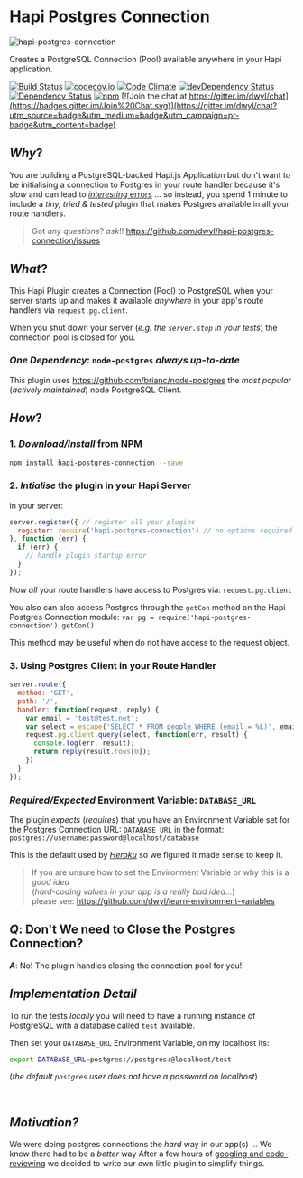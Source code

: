 # Hapi Postgres Connection

![hapi-postgres-connection](https://cloud.githubusercontent.com/assets/194400/13723469/73b5d8f2-e85e-11e5-82dc-943e7ebccdce.png)

Creates a PostgreSQL Connection (Pool) available anywhere in your Hapi application.

[![Build Status](https://travis-ci.org/dwyl/hapi-postgres-connection.svg?branch=master)](https://travis-ci.org/dwyl/hapi-postgres-connection)
[![codecov.io](https://codecov.io/github/dwyl/hapi-postgres-connection/coverage.svg?branch=master)](https://codecov.io/github/dwyl/hapi-postgres-connection?branch=master)
[![Code Climate](https://codeclimate.com/github/dwyl/hapi-postgres-connection/badges/gpa.svg)](https://codeclimate.com/github/dwyl/hapi-postgres-connection)
[![devDependency Status](https://david-dm.org/dwyl/hapi-postgres-connection/dev-status.svg)](https://david-dm.org/dwyl/hapi-postgres-connection#info=devDependencies)
[![Dependency Status](https://david-dm.org/dwyl/hapi-postgres-connection.svg)](https://david-dm.org/dwyl/hapi-postgres-connection)
[![npm](https://img.shields.io/npm/v/hapi-postgres-connection.svg)](https://www.npmjs.com/package/hapi-postgres-connection)
[![Join the chat at https://gitter.im/dwyl/chat](https://badges.gitter.im/Join%20Chat.svg)](https://gitter.im/dwyl/chat?utm_source=badge&utm_medium=badge&utm_campaign=pr-badge&utm_content=badge)


## *Why*?

You are building a PostgreSQL-backed Hapi.js Application
but don't want to be initialising a connection to Postgres
in your route handler because it's *slow* and can lead
to [*interesting* errors](https://github.com/brianc/node-postgres/issues/725) ...
so instead, you spend 1 minute to include a *tiny, tried & tested* plugin
that makes Postgres available in all your route handlers.

> Got *any questions*? *ask*!! https://github.com/dwyl/hapi-postgres-connection/issues

## *What*?

This Hapi Plugin creates a Connection (Pool) to PostgreSQL when your
server starts up and makes it available *anywhere* in your app's
route handlers via `request.pg.client`.

When you shut down your server (*e.g. the `server.stop` in your tests*)
the connection pool is closed for you.

### *One Dependency*: `node-postgres` *always up-to-date*

This plugin uses https://github.com/brianc/node-postgres
the *most popular* (*actively maintained*) node PostgreSQL Client.

## *How*?



### 1. *Download/Install* from NPM

```sh
npm install hapi-postgres-connection --save
```

### 2. *Intialise* the plugin in your Hapi Server

in your server:
```js
server.register({ // register all your plugins
  register: require('hapi-postgres-connection') // no options required
}, function (err) {
  if (err) {
    // handle plugin startup error
  }
});
```
Now *all* your route handlers have access to Postgres
via: `request.pg.client`

You also can also access Postgres through the `getCon` method on the 
Hapi Postgres Connection module:
 `var pg = require('hapi-postgres-connection').getCon()`
 
This method may be useful when do not have access to the request
object.

### 3. Using Postgres Client in your Route Handler

```js
server.route({
  method: 'GET',
  path: '/',
  handler: function(request, reply) {
    var email = 'test@test.net';
    var select = escape('SELECT * FROM people WHERE (email = %L)', email);
    request.pg.client.query(select, function(err, result) {
      console.log(err, result);
      return reply(result.rows[0]);
    })
  }
});
```

### *Required/Expected* Environment Variable: `DATABASE_URL`

The plugin *expects* (*requires*) that you have an Environment Variable set
for the Postgres Connection URL: `DATABASE_URL` in the format:
`postgres://username:password@localhost/database`

This is the default used by [*Heroku*](https://www.heroku.com/postgres)
so we figured it made sense to keep it.

> If you are unsure how to set the Environment Variable
or why this is a *good idea*  
(*hard-coding values in your app is a really bad idea...*)  
please see: https://github.com/dwyl/learn-environment-variables

## *Q*: Don't We need to Close the Postgres Connection?

***A***: No! The plugin handles closing the connection pool for you!


## *Implementation Detail*

To run the tests *locally* you will need to have
a running instance of PostgreSQL with a database called `test` available.

Then set your `DATABASE_URL` Environment Variable, on my localhost its:
```sh
export DATABASE_URL=postgres://postgres:@localhost/test
```
(*the default `postgres` user does not have a password on localhost*)


<br />

## *Motivation?*

We were doing postgres connections the *hard* way in our app(s) ...
We knew there had to be a *better* way
After a few hours of [googling and code-reviewing](https://github.com/dwyl/hapi-login-example-postgres/issues/6)
we decided to write our own little plugin to simplify things.
